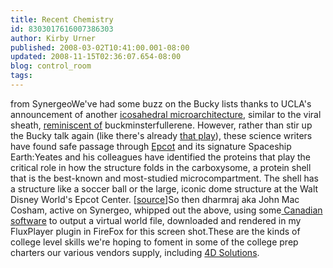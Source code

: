 ```yaml
---
title: Recent Chemistry
id: 8303017616007386303
author: Kirby Urner
published: 2008-03-02T10:41:00.001-08:00
updated: 2008-11-15T02:36:07.654-08:00
blog: control_room
tags: 
---
```


[](https://blogger.googleusercontent.com/img/b/R29vZ2xl/AVvXsEgm1d7ydWOQ-x_YghogNJ98y9EMhQfGwSWYarbUKU4Jgs4vhkNPLSwZWr-0KoTg_pFOAuEE5SI_5e38zkso8RRfsr8eXDwG-VKtH3RSnrOMpidWecPIgapKdMw9_wtpWimqngDU/s1600-h/microcompartment.jpg)from SynergeoWe've had some buzz on the Bucky lists thanks to UCLA's announcement of another [icosahedral microarchitecture](http://mail.python.org/pipermail/edu-sig/2008-February/008419.html), similar to the viral sheath, [reminiscent of](http://www.4dsolutions.net/synergetica/synergetica2.html) buckminsterfullerene.  However, rather than stir up the Bucky talk again (like there's already [that play](http://bfi.org/our_programs/events/r_buckminster_fuller_the_history_and_mystery_of_the_universe_opens_at_rubicon_theatre_in_ventura_ca)), these science writers have found safe passage through [Epcot](http://controlroom.blogspot.com/2005/09/return-to-moon.html) and its signature Spaceship Earth:Yeates and his colleagues have identified the proteins that play the critical role in how the structure folds in the carboxysome, a protein shell that is the best-known and most-studied microcompartment. The shell has a structure like a soccer ball or the large, iconic dome structure at the Walt Disney World's Epcot Center. [[source](http://newsroom.ucla.edu/portal/ucla/biochemists-reveal-structural-45193.aspx)]So then dharmraj aka John Mac Cosham, active on Synergeo, whipped out the above, using some[ Canadian software](http://worldgame.blogspot.com/2004/11/canadian-tech-springdance.html) to output a virtual world file, downloaded and rendered in my FluxPlayer plugin in FireFox for this screen shot.These are the kinds of college level skills we're hoping to foment in some of the college prep charters our various vendors supply, including [4D Solutions](http://www.4dsolutions.net/).